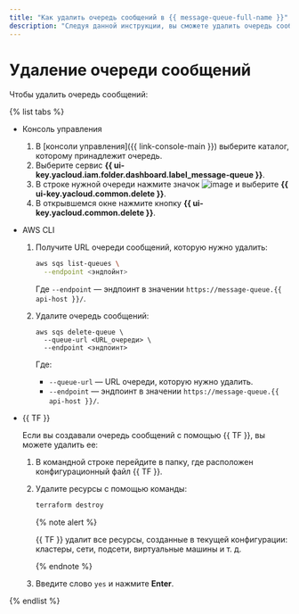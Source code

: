 ```yaml
---
title: "Как удалить очередь сообщений в {{ message-queue-full-name }}"
description: "Следуя данной инструкции, вы сможете удалить очередь сообщений." 
---
```


# Удаление очереди сообщений

Чтобы удалить очередь сообщений:

{% list tabs %}

- Консоль управления

  1. В [консоли управления]({{ link-console-main }}) выберите каталог, которому принадлежит очередь.
  1. Выберите сервис **{{ ui-key.yacloud.iam.folder.dashboard.label_message-queue }}**.
  1. В строке нужной очереди нажмите значок ![image](../../_assets/console-icons/ellipsis.svg) и выберите **{{ ui-key.yacloud.common.delete }}**.
  1. В открывшемся окне нажмите кнопку **{{ ui-key.yacloud.common.delete }}**.
  
- AWS CLI
  
  1. Получите URL очереди сообщений, которую нужно удалить:
  
     ```bash
     aws sqs list-queues \
       --endpoint <эндпойнт>
     ```

     Где `--endpoint` — эндпоинт в значении `https://message-queue.{{ api-host }}/`.

  2. Удалите очередь сообщений:
  
     ```
     aws sqs delete-queue \
       --queue-url <URL_очереди> \
       --endpoint <эндпоинт>
     ```

     Где:
     * `--queue-url` — URL очереди, которую нужно удалить.
     * `--endpoint` — эндпоинт в значении `https://message-queue.{{ api-host }}/`.

- {{ TF }}

  Если вы создавали очередь сообщений с помощью {{ TF }}, вы можете удалить ее:
  1. В командной строке перейдите в папку, где расположен конфигурационный файл {{ TF }}.
  1. Удалите ресурсы с помощью команды:

     ```bash
     terraform destroy
     ```

     {% note alert %}

     {{ TF }} удалит все ресурсы, созданные в текущей конфигурации: кластеры, сети, подсети, виртуальные машины и т. д.

     {% endnote %}

  1. Введите слово `yes` и нажмите **Enter**.

{% endlist %}
